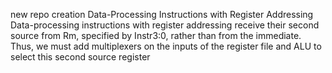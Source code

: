 new repo creation
Data-Processing Instructions with Register Addressing
Data-processing instructions with register addressing receive their second source from Rm, 
specified by Instr3:0, rather than from the immediate. Thus, we must add multiplexers
on the inputs of the register file and ALU to select this second source register
